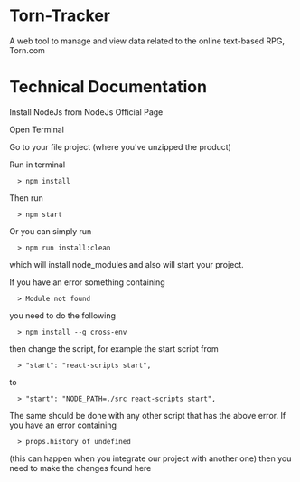 # Torn-Tracker
A web tool to manage and view data related to the online text-based RPG, Torn.com


# Technical Documentation

Install NodeJs from NodeJs Official Page

Open Terminal

Go to your file project (where you've unzipped the product)

Run in terminal

      > npm install

Then run

      > npm start

Or you can simply run

      > npm run install:clean

which will install node_modules and also will start your project.

If you have an error something containing

      > Module not found

you need to do the following

      > npm install --g cross-env

then change the script, for example the start script from

      > "start": "react-scripts start",

to

      > "start": "NODE_PATH=./src react-scripts start",


The same should be done with any other script that has the above error.
If you have an error containing

      > props.history of undefined

(this can happen when you integrate our project with another one) then you need to make the changes found here
